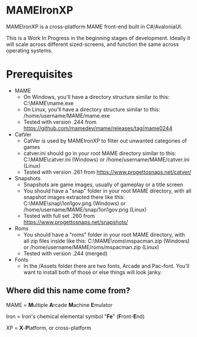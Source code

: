 # MAMEIronXP
MAMEIronXP is a cross-platform MAME front-end built in C#/AvaloniaUI.

This is a Work In Progress in the beginning stages of development.
Ideally it will scale across different sized-screens, and function the same across operating systems.



# Prerequisites
- MAME
  - On Windows, you'll have a directory structure similar to this: C:\MAME\mame.exe
  - On Linux, you'll have a directory structure similar to this: /home/username/MAME/mame.exe
  - Tested with version .244 from https://github.com/mamedev/mame/releases/tag/mame0244
- CatVer
  - CatVer is used by MAMEIronXP to filter out unwanted categories of games
  - catver.ini should go in your root MAME directory similar to this:
  C:\MAME\catver.ini (Windows) or /home/username/MAME/catver.ini (Linux)
  - Tested with version .261 from https://www.progettosnaps.net/catver/
- Snapshots
  - Snapshots are game images, usually of gameplay or a title screen
  - You should have a "snap" folder in your root MAME directory, with all snapshot images extracted there like this: C:\MAME\snap\1on1gov.png (Windows) or /home/username/MAME/snap/1on1gov.png (Linux)
  - Tested with full set .260 from https://www.progettosnaps.net/snapshots/
- Roms
  - You should have a "roms" folder in your root MAME directory, with all zip files inside like this: C:\MAME\roms\mspacman.zip (Windows) or /home/username/MAME/roms/mspacman.zip (Linux)
  - Tested with version .244 (merged)
- Fonts
  - In the /Assets folder there are two fonts, Arcade and Pac-font. You'll want to install both of those or else things will look janky.

## Where did this name come from?
MAME = **M**ultiple **A**rcade **M**achine **E**mulator

Iron = Iron's chemical elemental symbol "**Fe**" (**F**ront-**E**nd)

XP = **X**-**P**latform, or cross-platform
